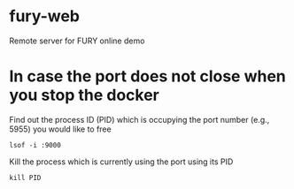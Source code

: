 # fury-web
Remote server for FURY online demo



# In case the port does not close when you stop the docker
Find out the process ID (PID) which is occupying the port number (e.g., 5955) you would like to free

    lsof -i :9000

Kill the process which is currently using the port using its PID

    kill PID